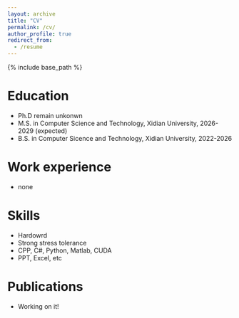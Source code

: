```yaml
---
layout: archive
title: "CV"
permalink: /cv/
author_profile: true
redirect_from:
  - /resume
---
```


{% include base_path %}

Education
======
* Ph.D remain unkonwn
* M.S. in Computer Science and Technology, Xidian University, 2026-2029 (expected)
* B.S. in Computer Sicence and Technology, Xidian University, 2022-2026

Work experience
======
* none
  
Skills
======
* Hardowrd
* Strong stress tolerance
* CPP, C#, Python, Matlab, CUDA
* PPT, Excel, etc

Publications
======
* Working on it!
  
<!-- Talks
======
  <ul>{% for post in site.talks reversed %}
    {% include archive-single-talk-cv.html  %}
  {% endfor %}</ul> -->
  
<!-- Teaching
======
  <ul>{% for post in site.teaching reversed %}
    {% include archive-single-cv.html %}
  {% endfor %}</ul> -->
  
<!-- Service and leadership
======
* Currently signed in to 43 different slack teams -->
